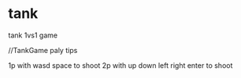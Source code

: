 # tank

tank 1vs1 game

//TankGame paly tips

1p with wasd space to shoot
2p with up down left right   enter to shoot
